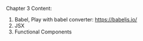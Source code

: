 Chapter 3 Content:
1. Babel, Play with babel converter: https://babeljs.io/ 
2. JSX
3. Functional Components
